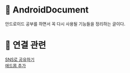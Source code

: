 #  :pencil: AndroidDocument
안드로이드 공부를 하면서 꼭 다시 사용될 기능들을 정리하는 글이다.


# :rocket: 연결 관련
[SNS로 공유하기](https://github.com/k4keye/AndroidDocument/blob/main/%EC%97%B0%EA%B2%B0/SNS%EB%A1%9C%20%EC%95%B1%20%EB%A7%81%ED%81%AC%20%EA%B3%B5%EC%9C%A0%ED%95%98%EA%B8%B0.md)  </br>
[애드몹 추가](https://github.com/k4keye/AndroidDocument/blob/main/%EC%97%B0%EA%B2%B0/%EC%95%A0%EB%93%9C%EB%AA%B9%EA%B4%91%EA%B3%A0%EC%B6%94%EA%B0%80.md)  </br>
